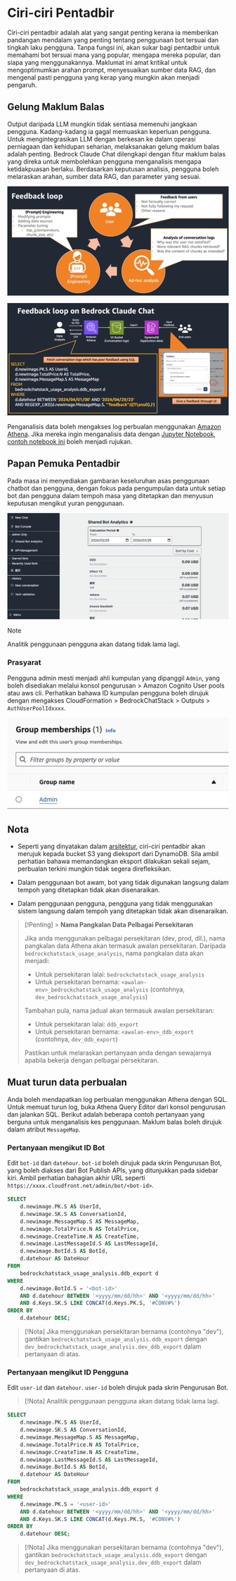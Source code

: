 # Ciri-ciri Pentadbir

Ciri-ciri pentadbir adalah alat yang sangat penting kerana ia memberikan pandangan mendalam yang penting tentang penggunaan bot tersuai dan tingkah laku pengguna. Tanpa fungsi ini, akan sukar bagi pentadbir untuk memahami bot tersuai mana yang popular, mengapa mereka popular, dan siapa yang menggunakannya. Maklumat ini amat kritikal untuk mengoptimumkan arahan prompt, menyesuaikan sumber data RAG, dan mengenal pasti pengguna yang kerap yang mungkin akan menjadi pengaruh.

## Gelung Maklum Balas

Output daripada LLM mungkin tidak sentiasa memenuhi jangkaan pengguna. Kadang-kadang ia gagal memuaskan keperluan pengguna. Untuk mengintegrasikan LLM dengan berkesan ke dalam operasi perniagaan dan kehidupan seharian, melaksanakan gelung maklum balas adalah penting. Bedrock Claude Chat dilengkapi dengan fitur maklum balas yang direka untuk membolehkan pengguna menganalisis mengapa ketidakpuasan berlaku. Berdasarkan keputusan analisis, pengguna boleh melaraskan arahan, sumber data RAG, dan parameter yang sesuai.

![](./imgs/feedback_loop.png)

![](./imgs/feedback-using-claude-chat.png)

Penganalisis data boleh mengakses log perbualan menggunakan [Amazon Athena](https://aws.amazon.com/jp/athena/). Jika mereka ingin menganalisis data dengan [Jupyter Notebook](https://jupyter.org/), [contoh notebook ini](../examples/notebooks/feedback_analysis_example.ipynb) boleh menjadi rujukan.

## Papan Pemuka Pentadbir

Pada masa ini menyediakan gambaran keseluruhan asas penggunaan chatbot dan pengguna, dengan fokus pada pengumpulan data untuk setiap bot dan pengguna dalam tempoh masa yang ditetapkan dan menyusun keputusan mengikut yuran penggunaan.

![](./imgs/admin_bot_analytics.png)

> [!Note]
> Analitik penggunaan pengguna akan datang tidak lama lagi.

### Prasyarat

Pengguna admin mesti menjadi ahli kumpulan yang dipanggil `Admin`, yang boleh disediakan melalui konsol pengurusan > Amazon Cognito User pools atau aws cli. Perhatikan bahawa ID kumpulan pengguna boleh dirujuk dengan mengakses CloudFormation > BedrockChatStack > Outputs > `AuthUserPoolIdxxxx`.

![](./imgs/group_membership_admin.png)

## Nota

- Seperti yang dinyatakan dalam [arsitektur](../README.md#architecture), ciri-ciri pentadbir akan merujuk kepada bucket S3 yang dieksport dari DynamoDB. Sila ambil perhatian bahawa memandangkan eksport dilakukan sekali sejam, perbualan terkini mungkin tidak segera direfleksikan.

- Dalam penggunaan bot awam, bot yang tidak digunakan langsung dalam tempoh yang ditetapkan tidak akan disenaraikan.

- Dalam penggunaan pengguna, pengguna yang tidak menggunakan sistem langsung dalam tempoh yang ditetapkan tidak akan disenaraikan.

> [!Penting] > **Nama Pangkalan Data Pelbagai Persekitaran**
>
> Jika anda menggunakan pelbagai persekitaran (dev, prod, dll.), nama pangkalan data Athena akan termasuk awalan persekitaran. Daripada `bedrockchatstack_usage_analysis`, nama pangkalan data akan menjadi:
>
> - Untuk persekitaran lalai: `bedrockchatstack_usage_analysis`
> - Untuk persekitaran bernama: `<awalan-env>_bedrockchatstack_usage_analysis` (contohnya, `dev_bedrockchatstack_usage_analysis`)
>
> Tambahan pula, nama jadual akan termasuk awalan persekitaran:
>
> - Untuk persekitaran lalai: `ddb_export`
> - Untuk persekitaran bernama: `<awalan-env>_ddb_export` (contohnya, `dev_ddb_export`)
>
> Pastikan untuk melaraskan pertanyaan anda dengan sewajarnya apabila bekerja dengan pelbagai persekitaran.

## Muat turun data perbualan

Anda boleh mendapatkan log perbualan menggunakan Athena dengan SQL. Untuk memuat turun log, buka Athena Query Editor dari konsol pengurusan dan jalankan SQL. Berikut adalah beberapa contoh pertanyaan yang berguna untuk menganalisis kes penggunaan. Maklum balas boleh dirujuk dalam atribut `MessageMap`.

### Pertanyaan mengikut ID Bot

Edit `bot-id` dan `datehour`. `bot-id` boleh dirujuk pada skrin Pengurusan Bot, yang boleh diakses dari Bot Publish APIs, yang ditunjukkan pada sidebar kiri. Ambil perhatian bahagian akhir URL seperti `https://xxxx.cloudfront.net/admin/bot/<bot-id>`.

```sql
SELECT
    d.newimage.PK.S AS UserId,
    d.newimage.SK.S AS ConversationId,
    d.newimage.MessageMap.S AS MessageMap,
    d.newimage.TotalPrice.N AS TotalPrice,
    d.newimage.CreateTime.N AS CreateTime,
    d.newimage.LastMessageId.S AS LastMessageId,
    d.newimage.BotId.S AS BotId,
    d.datehour AS DateHour
FROM
    bedrockchatstack_usage_analysis.ddb_export d
WHERE
    d.newimage.BotId.S = '<bot-id>'
    AND d.datehour BETWEEN '<yyyy/mm/dd/hh>' AND '<yyyy/mm/dd/hh>'
    AND d.Keys.SK.S LIKE CONCAT(d.Keys.PK.S, '#CONV#%')
ORDER BY
    d.datehour DESC;
```

> [!Nota]
> Jika menggunakan persekitaran bernama (contohnya "dev"), gantikan `bedrockchatstack_usage_analysis.ddb_export` dengan `dev_bedrockchatstack_usage_analysis.dev_ddb_export` dalam pertanyaan di atas.

### Pertanyaan mengikut ID Pengguna

Edit `user-id` dan `datehour`. `user-id` boleh dirujuk pada skrin Pengurusan Bot.

> [!Nota]
> Analitik penggunaan pengguna akan datang tidak lama lagi.

```sql
SELECT
    d.newimage.PK.S AS UserId,
    d.newimage.SK.S AS ConversationId,
    d.newimage.MessageMap.S AS MessageMap,
    d.newimage.TotalPrice.N AS TotalPrice,
    d.newimage.CreateTime.N AS CreateTime,
    d.newimage.LastMessageId.S AS LastMessageId,
    d.newimage.BotId.S AS BotId,
    d.datehour AS DateHour
FROM
    bedrockchatstack_usage_analysis.ddb_export d
WHERE
    d.newimage.PK.S = '<user-id>'
    AND d.datehour BETWEEN '<yyyy/mm/dd/hh>' AND '<yyyy/mm/dd/hh>'
    AND d.Keys.SK.S LIKE CONCAT(d.Keys.PK.S, '#CONV#%')
ORDER BY
    d.datehour DESC;
```

> [!Nota]
> Jika menggunakan persekitaran bernama (contohnya "dev"), gantikan `bedrockchatstack_usage_analysis.ddb_export` dengan `dev_bedrockchatstack_usage_analysis.dev_ddb_export` dalam pertanyaan di atas.